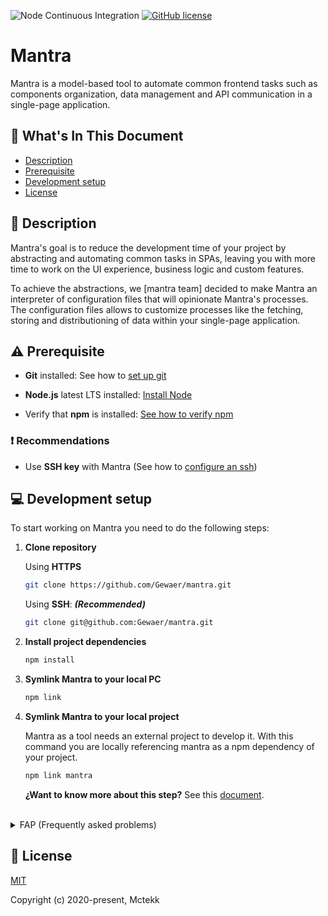 ![Node Continuous Integration](https://github.com/Gewaer/mantra/workflows/Node%20Continuous%20Integration/badge.svg)
[![GitHub license](https://img.shields.io/badge/license-MIT-blue.svg)](https://github.com/Gewaer/mantra/blob/master/LICENSE)

# Mantra

Mantra is a model-based tool to automate common frontend tasks such as components organization, data management and API communication in a single-page application.

## :mag_right: What's In This Document

- [Description](#-description)
- [Prerequisite](#-prerequisite)
- [Development setup](#-development-setup)
- [License](#-license)

## :book: Description

Mantra's goal is to reduce the development time of your project by abstracting and automating common tasks in SPAs, leaving you with more time to work on the UI experience, business logic and custom features.

To achieve the abstractions, we [mantra team] decided to make Mantra an interpreter of configuration files that will opinionate Mantra's processes. The configuration files allows to customize processes like the fetching, storing and distributioning of data within your single-page application.

## :warning: Prerequisite

- **Git** installed: See how to [set up git](https://help.github.com/en/github/getting-started-with-github/set-up-git)

- **Node.js** latest LTS installed: [Install Node](https://nodejs.org/en/download/)

- Verify that **npm** is installed: [See how to verify npm](https://www.npmjs.com/get-npm)

### :exclamation: Recommendations

- Use **SSH key** with Mantra (See how to [configure an ssh](https://help.github.com/en/github/authenticating-to-github/generating-a-new-ssh-key-and-adding-it-to-the-ssh-agent))

## :computer: Development setup

To start working on Mantra you need to do the following steps:

1. **Clone repository**

    Using **HTTPS**

    ```bash
    git clone https://github.com/Gewaer/mantra.git
    ```

    Using **SSH**: ***(Recommended)***

    ```bash
    git clone git@github.com:Gewaer/mantra.git
    ```

2. **Install project dependencies**

    ```bash
    npm install
    ```

3. **Symlink Mantra to your local PC**

    ```bash
    npm link
    ```

4. **Symlink Mantra to your local project**

    Mantra as a tool needs an external project to develop it. With this command you are locally referencing mantra as a npm dependency of your project.

    ```bash
    npm link mantra
    ```

    **¿Want to know more about this step?** See this [document](https://medium.com/dailyjs/how-to-use-npm-link-7375b6219557).

<br/>

<details>
    <summary>FAP (Frequently asked problems)</summary>

- If you **run your project** with Mantra linked as a dependency and the **bundling fails** because of `"Unknown plugin ..."` error.
  - _Must do_: In occasions like this, the **Mantra team must determine** the right solution for the scenario *(whether it is to install the dependencies or find another solution)*.
  - _Possible solution_: When that error occurs is because **new dependencies** needs to be **added to Mantra**.

</details>

## :memo: License

[MIT](http://opensource.org/licenses/MIT)

Copyright (c) 2020-present, Mctekk